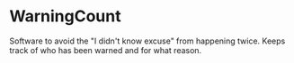 # WarningCount
Software to avoid the "I didn't know excuse" from happening twice. Keeps track of who has been warned and for what reason. 
